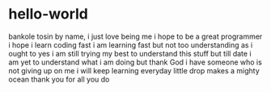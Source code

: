# hello-world

bankole tosin by name,
i just love being me 
i hope to be a great programmer
i hope i learn coding fast
i am learning fast 
but not too understanding as i ought to
yes i am still trying my best to understand this stuff
but till date i am yet to understand what i am doing
but thank God i have someone who is not giving up on me 
i will keep learning everyday
little drop makes a mighty ocean
thank you for all you do

